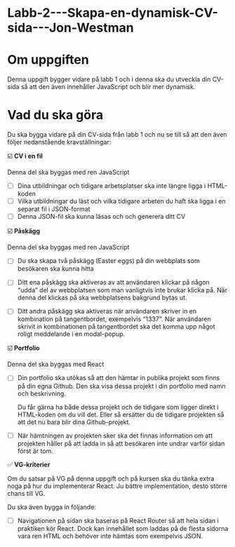 # Labb-2---Skapa-en-dynamisk-CV-sida---Jon-Westman

# Om uppgiften

Denna uppgift bygger vidare på labb 1 och i denna ska du utveckla din CV-sida så att den även innehåller JavaScript och blir mer dynamisk.

# Vad du ska göra

Du ska bygga vidare på din CV-sida från labb 1 och nu se till så att den även följer nedanstående kravställningar:


☑️ **CV i en fil**

Denna del ska byggas med ren JavaScript

- [ ]  Dina utbildningar och tidigare arbetsplatser ska inte längre ligga i HTML-koden
- [ ]  Vilka utbildningar du läst och vilka tidigare arbeten du haft ska ligga i en separat fil i JSON-format
- [ ]  Denna JSON-fil ska kunna läsas och och generera ditt CV

☑️ **Påskägg**

Denna del ska byggas med ren JavaScript

- [ ]  Du ska skapa två påskägg (Easter eggs) på din webbplats som besökaren ska kunna hitta
- [ ]  Ditt ena påskägg ska aktiveras av att användaren klickar på någon “udda” del av webbplatsen som man vanligtvis inte brukar klicka på. När denna del klickas på ska webbplatsens bakgrund bytas ut.
- [ ]  Ditt andra påskägg ska aktiveras när användaren skriver in en kombination på tangentbordet, exempelvis “1337”. När användaren skrivit in kombinationen på tangentbordet ska det komma upp något roligt meddelande i en modal-popup.



☑️ **Portfolio**

Denna del ska byggas med React

- [ ]  Din portfolio ska utökas så att den hämtar in publika projekt som finns på din egna Github. Den ska visa dessa projekt i din portfolio med namn och beskrivning.
    
    Du får gärna ha både dessa projekt och de tidigare som ligger direkt i HTML-koden om du vill det. Eller så ersätter du de tidigare projekten så att det nu bara blir dina Github-projekt.
    
- [ ]  När hämtningen av projekten sker ska det finnas information om att projekten håller på att ladda in så att besökaren inte undrar varför sidan först är tom.

✅ **VG-kriterier**

Om du satsar på VG på denna uppgift och på kursen ska du tänka extra noga på hur du implementerar React. Ju bättre implementation, desto större chans till VG.

Du ska även bygga in följande:

- [ ]  Navigationen på sidan ska baseras på React Router så att hela sidan i praktiken kör React. Dock kan innehållet som laddas på de flesta sidorna vara ren HTML och behöver inte hämtas som exempelvis JSON.
